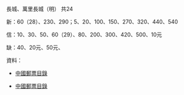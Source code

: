 長城、萬里長城（明） 共24

新：60（28）、230、290；5、20、100、150、270、320、440、540

信：10、30、50、60（29）、80、200、300、420、500、10元

缺：40、20元、50元、

資料：

  * [中國郵票目錄](http://chinesestamps.info/archives/13406)

  * [中國郵票目錄](http://chinesestamps.info/archives/13437)
